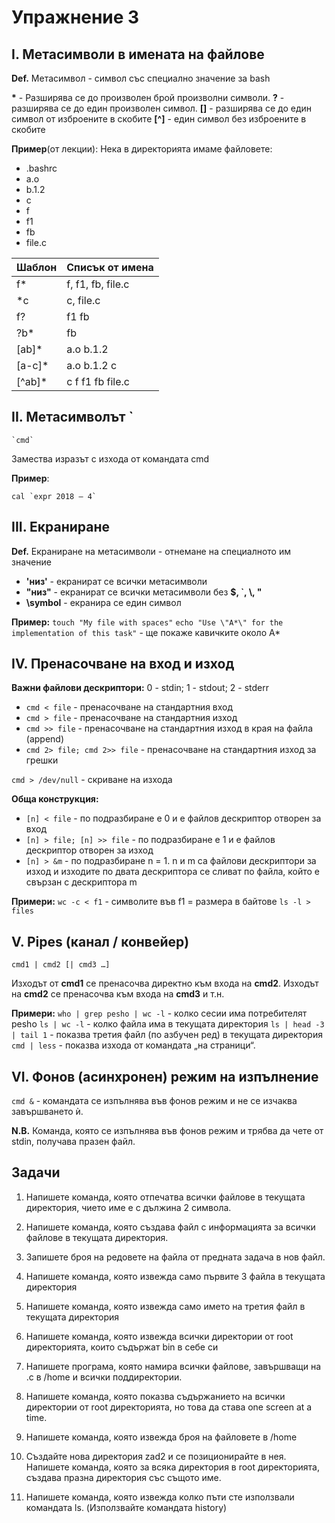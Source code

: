 ﻿# Упражнение 3

## I. Метасимволи в имената на файлове

**Def.** Метасимвол - символ със специално значение за bash

**\*** - Разширява се до произволен брой произволни символи. 
**?** - разширява се до един произволен символ.
**[]** - разширява се до един символ от изброените в скобите
**[^]** - един символ без изброените в скобите

**Пример**(от лекции): Нека в директорията имаме файловете:
- .bashrc
- a.o
- b.1.2
- c
- f
- f1
- fb
- file.c

| Шаблон | Списък от имена |
|--|--|
| f\* | f, f1, fb, file.c |
| \*c | c, file.c |
| f? | f1 fb |
| ?b\* | fb |
| [ab]\* | a.o b.1.2 |
| [a-c]\* | a.o b.1.2 c |
| [^ab]\* | c f f1 fb file.c |

## II.	Метасимволът `

	`cmd`
Замества изразът с изхода от командата cmd

**Пример**: 

	cal `expr 2018 – 4`

## III.	Екраниране

**Def.** Екраниране на метасимволи - отнемане на специалното им значение

- **'низ'** - екранират се всички метасимволи
- **"низ"** - екранират се всички метасимволи без **$, \`, \\, "**
- **\symbol** - екранира се един символ

**Пример:** 
`touch "My file with spaces"`
`echo "Use \"A*\" for the implementation of this task"` - ще покаже кавичките около A*

## IV.	Пренасочване на вход и изход

**Важни файлови дескриптори:** 0 - stdin; 1 - stdout; 2 - stderr

- `cmd < file` - пренасочване на стандартния вход
- `cmd > file` - пренасочване на стандартния изход
- `cmd >> file` - пренасочване на стандартния изход в края на файла (append)
- `cmd 2> file; cmd 2>> file` - пренасочване на стандартния изход за грешки

`cmd > /dev/null` - скриване на изхода  

**Обща конструкция:**
- `[n] < file` - по подразбиране е 0 и е файлов дескриптор отворен за вход
- `[n] > file; [n] >> file` - по подразбиране е 1 и е файлов дескриптор отворен за изход
- `[n] > &m` - по подразбиране n = 1. n и m са файлови дескриптори за изход и изходите по двата дескриптора се сливат по файла, който е свързан с дескриптора m

**Примери:**
`wc -c < f1` - символите във f1 = размера в байтове
`ls -l > files`

## V.	Pipes (канал / конвейер)

    cmd1 | cmd2 [| cmd3 …]

Изходът от **cmd1** се пренасочва директно към входа на **cmd2**. Изходът на **cmd2** се пренасочва към входа на **cmd3** и т.н.

**Примери:** 
`who | grep pesho | wc -l` - колко сесии има потребителят pesho
`ls | wc -l` - колко файла има в текущата директория
`ls | head -3 | tail 1` - показва третия файл (по азбучен ред) в текущата директория
`cmd | less` - показва изхода от командата „на страници“. 

## VI.	Фонов (асинхронен) режим на изпълнение

`cmd &` - командата се изпълнява във фонов режим и не се изчаква завършването ѝ. 

**N.B.** Команда, която се изпълнява във фонов режим и трябва да чете от stdin, получава празен файл. 

## Задачи

1. Напишете команда, която отпечатва всички файлове в текущата директория, чието име е с дължина 2 символа. 

1. Напишете команда, която създава файл с информацията за всички файлове в текущата директория.

1. Запишете броя на редовете на файла от предната задача в нов файл.

1. Напишете команда, която извежда само първите 3 файла в текущата директория

1. Напишете команда, която извежда само името на третия файл в текущата директория

1. Напишете команда, която извежда всички директории от root директорията, които съдържат bin в себе си

1. Напишете програма, която намира всички файлове, завършващи на .c в /home и всички поддиректории. 

1. Напишете команда, която показва съдържанието на всички директории от root директорията, но това да става one screen at a time.

1. Напишете команда, която извежда броя на файловете в /home

1. Създайте нова директория zad2 и се позиционирайте в нея. Напишете команда, която за всяка директория в root директорията, създава празна директория със същото име. 

1. Напишете команда, която извежда колко пъти сте използвали командата ls. (Използвайте командата history)
